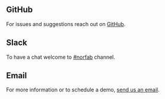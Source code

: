 ## GitHub

For issues and suggestions reach out on [GitHub](https://github.com/dmulyalin/norfab).

## Slack

To have a chat welcome to [#norfab](https://networktocode.slack.com/archives/C0894SVH7BQ) channel.

## Email

For more information or to schedule a demo, [send us an email](mailto:dmulyalin@gmail.com).